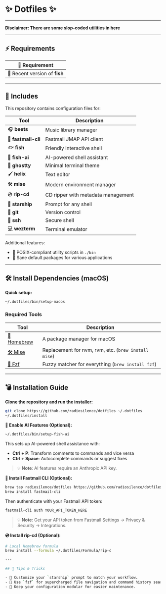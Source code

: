 # ✨ Dotfiles ✨

---

**Disclaimer: There are some slop-coded utilities in here**

---

## ⚡ Requirements

| 📝 Requirement                |
| ----------------------------- |
| 📄 Recent version of **fish** |

---

## 📂 Includes

This repository contains configuration files for:

| Tool                | Description                        |
| ------------------- | ---------------------------------- |
| 🎧 **beets**        | Music library manager              |
| 📧 **fastmail-cli** | Fastmail JMAP API client           |
| 🐟 **fish**         | Friendly interactive shell         |
| 🤖 **fish-ai**      | AI-powered shell assistant         |
| 👻 **ghostty**      | Minimal terminal theme             |
| 🖌️ **helix**        | Text editor                        |
| 🛠️ **mise**         | Modern environment manager         |
| 💿 **rip-cd**       | CD ripper with metadata management |
| 🚀 **starship**     | Prompt for any shell               |
| 🔧 **git**          | Version control                    |
| 🔐 **ssh**          | Secure shell                       |
| 💻 **wezterm**      | Terminal emulator                  |

Additional features:

- 💾 POSIX-compliant utility scripts in `./bin`
- 🔄 Sane default packages for various applications

---

## 🛠️ Install Dependencies (macOS)

**Quick setup:**

```sh
~/.dotfiles/bin/setup-macos
```

### Required Tools

| Tool                                      | Description                                          |
| ----------------------------------------- | ---------------------------------------------------- |
| [🍺 Homebrew](https://brew.sh/)           | A package manager for macOS                          |
| [🛠️ Mise](https://mise.jdx.dev)           | Replacement for nvm, rvm, etc. (`brew install mise`) |
| [👀 Fzf](https://github.com/junegunn/fzf) | Fuzzy matcher for everything (`brew install fzf`)    |

---

## 💣 Installation Guide

**Clone the repository and run the installer:**

```sh
git clone https://github.com/radiosilence/dotfiles ~/.dotfiles
~/.dotfiles/install
```

**🤖 Enable AI Features (Optional):**

```sh
~/.dotfiles/bin/setup-fish-ai
```

This sets up AI-powered shell assistance with:

- **Ctrl + P**: Transform comments to commands and vice versa
- **Ctrl + Space**: Autocomplete commands or suggest fixes

> 💡 **Note**: AI features require an Anthropic API key.

**📧 Install Fastmail CLI (Optional):**

```sh
brew tap radiosilence/dotfiles https://github.com/radiosilence/dotfiles.git
brew install fastmail-cli
```

Then authenticate with your Fastmail API token:

```sh
fastmail-cli auth YOUR_API_TOKEN_HERE
```

> 💡 **Note**: Get your API token from Fastmail Settings → Privacy & Security → Integrations.

**💿 Install rip-cd (Optional):**

```sh
# Local Homebrew formula
brew install --formula ~/.dotfiles/Formula/rip-c

---

## 🌟 Tips & Tricks

- 🎯 Customize your `starship` prompt to match your workflow.
- 🚦 Use `fzf` for supercharged file navigation and command history search.
- 🧩 Keep your configuration modular for easier maintenance.
```
